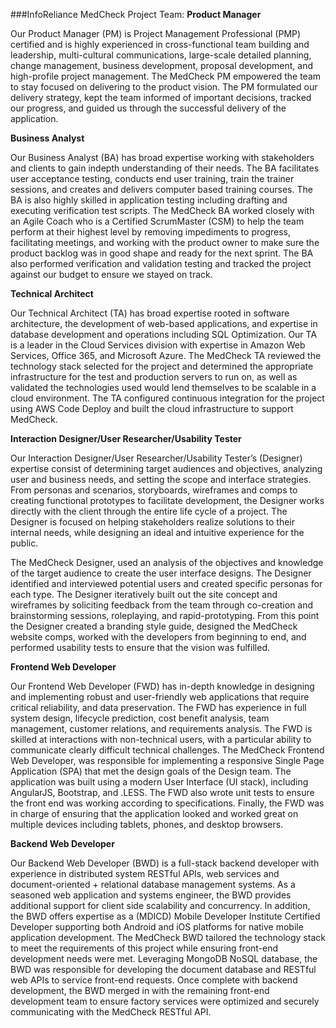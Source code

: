 
###InfoReliance MedCheck Project Team:
**Product Manager**

Our Product Manager (PM) is Project Management Professional (PMP) certified and is highly
experienced in cross-functional team building and leadership, multi-cultural communications,
large-scale detailed planning, change management, business development, proposal
development, and high-profile project management.
The MedCheck PM empowered the team to stay focused on delivering to the product vision.
The PM formulated our delivery strategy, kept the team informed of important decisions, tracked
our progress, and guided us through the successful delivery of the application.

**Business Analyst**

Our Business Analyst (BA) has broad expertise working with stakeholders and clients to gain indepth
understanding of their needs. The BA facilitates user acceptance testing, conducts end
user training, train the trainer sessions, and creates and delivers computer based training
courses. The BA is also highly skilled in application testing including drafting and executing
verification test scripts.
The MedCheck BA worked closely with an Agile Coach who is a Certified ScrumMaster (CSM)
to help the team perform at their highest level by removing impediments to progress, facilitating
meetings, and working with the product owner to make sure the product backlog was in good
shape and ready for the next sprint. The BA also performed verification and validation testing
and tracked the project against our budget to ensure we stayed on track.

**Technical Architect**

Our Technical Architect (TA) has broad expertise rooted in software architecture, the
development of web-based applications, and expertise in database development and operations
including SQL Optimization. Our TA is a leader in the Cloud Services division with expertise in
Amazon Web Services, Office 365, and Microsoft Azure.
The MedCheck TA reviewed the technology stack selected for the project and determined the
appropriate infrastructure for the test and production servers to run on, as well as validated the
technologies used would lend themselves to be scalable in a cloud environment. The TA
configured continuous integration for the project using AWS Code Deploy and built the cloud
infrastructure to support MedCheck.

**Interaction Designer/User Researcher/Usability Tester**

Our Interaction Designer/User Researcher/Usability Tester’s (Designer) expertise consist of
determining target audiences and objectives, analyzing user and business needs, and setting
the scope and interface strategies. From personas and scenarios, storyboards, wireframes and
comps to creating functional prototypes to facilitate development, the Designer works directly
with the client through the entire life cycle of a project. The Designer is focused on helping
stakeholders realize solutions to their internal needs, while designing an ideal and intuitive
experience for the public.

The MedCheck Designer, used an analysis of the objectives and knowledge of the target
audience to create the user interface designs. The Designer identified and interviewed potential
users and created specific personas for each type. The Designer iteratively built out the site
concept and wireframes by soliciting feedback from the team through co-creation and
brainstorming sessions, roleplaying, and rapid-prototyping. From this point the Designer
created a branding style guide, designed the MedCheck website comps, worked with the
developers from beginning to end, and performed usability tests to ensure that the vision was
fulfilled.

**Frontend Web Developer**

Our Frontend Web Developer (FWD) has in-depth knowledge in designing and implementing
robust and user-friendly web applications that require critical reliability, and data preservation.
The FWD has experience in full system design, lifecycle prediction, cost benefit analysis, team
management, customer relations, and requirements analysis. The FWD is skilled at interactions
with non-technical users, with a particular ability to communicate clearly difficult technical
challenges.
The MedCheck Frontend Web Developer, was responsible for implementing a responsive
Single Page Application (SPA) that met the design goals of the Design team. The application
was built using a modern User Interface (UI stack), including AngularJS, Bootstrap, and .LESS.
The FWD also wrote unit tests to ensure the front end was working according to specifications.
Finally, the FWD was in charge of ensuring that the application looked and worked great on
multiple devices including tablets, phones, and desktop browsers.

**Backend Web Developer**

Our Backend Web Developer (BWD) is a full-stack backend developer with experience in
distributed system RESTful APIs, web services and document-oriented + relational database
management systems. As a seasoned web application and systems engineer, the BWD
provides additional support for client side scalability and concurrency. In addition, the BWD
offers expertise as a (MDICD) Mobile Developer Institute Certified Developer supporting both
Android and iOS platforms for native mobile application development.
The MedCheck BWD tailored the technology stack to meet the requirements of this project while
ensuring front-end development needs were met. Leveraging MongoDB NoSQL database, the
BWD was responsible for developing the document database and RESTful web APIs to service
front-end requests. Once complete with backend development, the BWD merged in with the
remaining front-end development team to ensure factory services were optimized and securely
communicating with the MedCheck RESTful API.